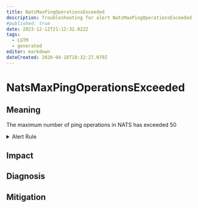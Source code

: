 ```yaml
---
title: NatsMaxPingOperationsExceeded
description: Troubleshooting for alert NatsMaxPingOperationsExceeded
#published: true
date: 2023-12-12T21:12:32.022Z
tags: 
  - LGTM
  - generated
editor: markdown
dateCreated: 2020-04-10T18:32:27.079Z
---
```


# NatsMaxPingOperationsExceeded

## Meaning
[//]: # "Short paragraph that explains what the alert means"
The maximum number of ping operations in NATS has exceeded 50

<details>
  <summary>Alert Rule</summary>

{{% rule "nats/nats-exporter.yml" "NatsMaxPingOperationsExceeded" %}}

{{% comment %}}

```yaml
alert: NatsMaxPingOperationsExceeded
expr: gnatsd_varz_ping_max > 50
for: 5m
labels:
    severity: warning
annotations:
    summary: Nats max ping operations exceeded (instance {{ $labels.instance }})
    description: |-
        The maximum number of ping operations in NATS has exceeded 50
          VALUE = {{ $value }}
          LABELS = {{ $labels }}
    runbook: https://github.com/srerun/prometheus-alerts/blob/main/content/runbooks/nats-exporter/NatsMaxPingOperationsExceeded.md

```

{{% /comment %}}

</details>


## Impact
[//]: # "What could / will happen if the alert is not addressed"



## Diagnosis
[//]: # "Steps to take to identify the cause of the problem"



## Mitigation
[//]: # "The steps necessary to resolve the alert"
